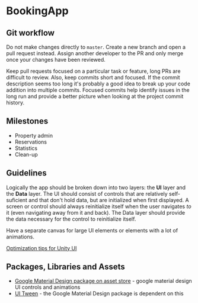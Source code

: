 # BookingApp

## Git workflow

Do not make changes directly to `master`. Create a new branch and open a pull request instead. Assign another developer to the PR and only merge once your changes have been reviewed.

Keep pull requests focused on a particular task or feature, long PRs are difficult to review. Also, keep commits short and focused. If the commit description seems too long it's probably a good idea to break up your code addition into multiple commits. Focused commits help identify issues in the long run and provide a better picture when looking at the project commit history.

## Milestones

* Property admin
* Reservations
* Statistics
* Clean-up

## Guidelines

Logically the app should be broken down into two layers: the __UI__ layer and the __Data__ layer. The UI should consist of controls that are relatively self-suficient and that don't hold data, but are initialized when first displayed. A screen or control should always reinitialize itself when the user navigates _to_ it (even navigating away from it and back). The Data layer should provide the data necessary for the control to reinitialize itself.

Have a separate canvas for large UI elements or elements with a lot of animations.

[Optimization tips for Unity UI](https://unity3d.com/how-to/unity-ui-optimization-tips)

## Packages, Libraries and Assets

* [Google Material Design package on asset store](https://assetstore.unity.com/packages/tools/particles-effects/google-material-design-47141) - google material design UI controls and animations
* [UI Tween](https://assetstore.unity.com/packages/tools/animation/ui-tween-38583) - the Google Material Design package is dependent on this
